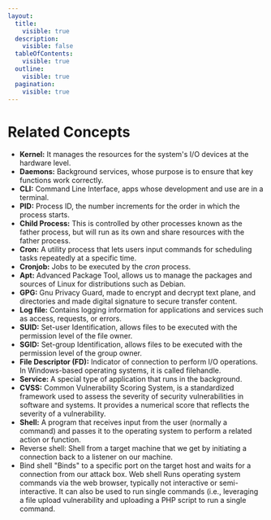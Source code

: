 ```yaml
---
layout:
  title:
    visible: true
  description:
    visible: false
  tableOfContents:
    visible: true
  outline:
    visible: true
  pagination:
    visible: true
---
```


# Related Concepts

* **Kernel:** It manages the resources for the system's I/O devices at the hardware level.
* **Daemons:** Background services, whose purpose is to ensure that key functions work correctly.
* **CLI:** Command Line Interface, apps whose development and use are in a terminal.
* **PID:** Process ID, the number increments for the order in which the process starts.
* **Child Process:** This is controlled by other processes known as the father process, but will run as its own and share resources with the father process.
* **Cron:** A utility process that lets users input commands for scheduling tasks repeatedly at a specific time.
* **Cronjob:** Jobs to be executed by the _cron_ process.
* **Apt:** Advanced Package Tool, allows us to manage the packages and sources of Linux for distributions such as Debian.
* **GPG:** Gnu Privacy Guard, made to encrypt and decrypt text plane, and directories and made digital signature to secure transfer content.
* **Log file:** Contains logging information for applications and services such as access, requests, or errors.
* **SUID:** Set-user Identification, allows files to be executed with the permission level of the file owner.
* **SGID:** Set-group Identification, allows files to be executed with the permission level of the group owner.
* **File Descriptor (FD):** Indicator of connection to perform I/O operations. In Windows-based operating systems, it is called filehandle.
* **Service:** A special type of application that runs in the background.
* **CVSS:** Common Vulnerability Scoring System, is a standardized framework used to assess the severity of security vulnerabilities in software and systems. It provides a numerical score that reflects the severity of a vulnerability.
* **Shell:** A program that receives input from the user (normally a command) and passes it to the operating system to perform a related action or function.
* Reverse shell: Shell from a target machine that we get by initiating a connection back to a listener on our machine.&#x20;
* Bind shell "Binds" to a specific port on the target host and waits for a connection from our attack box. Web shell Runs operating system commands via the web browser, typically not interactive or semi-interactive. It can also be used to run single commands (i.e., leveraging a file upload vulnerability and uploading a PHP script to run a single command.
